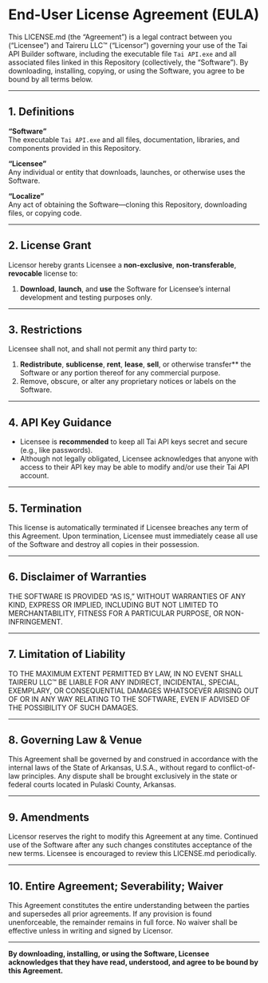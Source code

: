 # End-User License Agreement (EULA)

This LICENSE.md (the “Agreement”) is a legal contract between you (“Licensee”) and Taireru LLC™ (“Licensor”) governing your use of the Tai API Builder software, including the executable file `Tai API.exe` and all associated files linked in this Repository (collectively, the “Software”). By downloading, installing, copying, or using the Software, you agree to be bound by all terms below.

---

## 1. Definitions  
**“Software”**  
The executable `Tai API.exe` and all files, documentation, libraries, and components provided in this Repository.  

**“Licensee”**  
Any individual or entity that downloads, launches, or otherwise uses the Software.  

**“Localize”**  
Any act of obtaining the Software—cloning this Repository, downloading files, or copying code.  

---

## 2. License Grant  
Licensor hereby grants Licensee a **non-exclusive**, **non-transferable**, **revocable** license to:  
1. **Download**, **launch**, and **use** the Software for Licensee’s internal development and testing purposes only.  

---

## 3. Restrictions  
Licensee shall not, and shall not permit any third party to:  
1. **Redistribute**, **sublicense**, **rent**, **lease**, **sell**, or otherwise transfer** the Software or any portion thereof for any commercial purpose.  
2. Remove, obscure, or alter any proprietary notices or labels on the Software.  

---

## 4. API Key Guidance  
- Licensee is **recommended** to keep all Tai API keys secret and secure (e.g., like passwords).  
- Although not legally obligated, Licensee acknowledges that anyone with access to their API key may be able to modify and/or use their Tai API account.  

---

## 5. Termination  
This license is automatically terminated if Licensee breaches any term of this Agreement. Upon termination, Licensee must immediately cease all use of the Software and destroy all copies in their possession.  

---

## 6. Disclaimer of Warranties  
THE SOFTWARE IS PROVIDED “AS IS,” WITHOUT WARRANTIES OF ANY KIND, EXPRESS OR IMPLIED, INCLUDING BUT NOT LIMITED TO MERCHANTABILITY, FITNESS FOR A PARTICULAR PURPOSE, OR NON-INFRINGEMENT.  

---

## 7. Limitation of Liability  
TO THE MAXIMUM EXTENT PERMITTED BY LAW, IN NO EVENT SHALL TAIRERU LLC™ BE LIABLE FOR ANY INDIRECT, INCIDENTAL, SPECIAL, EXEMPLARY, OR CONSEQUENTIAL DAMAGES WHATSOEVER ARISING OUT OF OR IN ANY WAY RELATING TO THE SOFTWARE, EVEN IF ADVISED OF THE POSSIBILITY OF SUCH DAMAGES.  

---

## 8. Governing Law & Venue  
This Agreement shall be governed by and construed in accordance with the internal laws of the State of Arkansas, U.S.A., without regard to conflict-of-law principles. Any dispute shall be brought exclusively in the state or federal courts located in Pulaski County, Arkansas.  

---

## 9. Amendments  
Licensor reserves the right to modify this Agreement at any time. Continued use of the Software after any such changes constitutes acceptance of the new terms. Licensee is encouraged to review this LICENSE.md periodically.  

---

## 10. Entire Agreement; Severability; Waiver  
This Agreement constitutes the entire understanding between the parties and supersedes all prior agreements. If any provision is found unenforceable, the remainder remains in full force. No waiver shall be effective unless in writing and signed by Licensor.  

---

**By downloading, installing, or using the Software, Licensee acknowledges that they have read, understood, and agree to be bound by this Agreement.**

